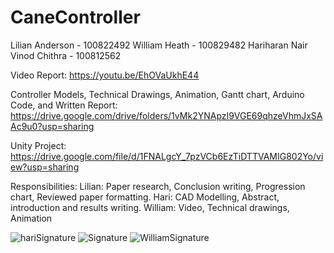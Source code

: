# CaneController

Lilian Anderson - 100822492
William Heath - 100829482
Hariharan Nair Vinod  Chithra - 100812562

Video Report: https://youtu.be/EhOVaUkhE44

Controller Models, Technical Drawings, Animation, Gantt chart, Arduino Code, and Written Report: https://drive.google.com/drive/folders/1vMk2YNApzI9VGE69qhzeVhmJxSAAc9u0?usp=sharing

Unity Project: https://drive.google.com/file/d/1FNALgcY_7pzVCb6EzTiDTTVAMIG802Yo/view?usp=sharing

Responsibilities:
Lilian: Paper research, Conclusion writing, Progression chart, Reviewed paper formatting.
Hari: CAD Modelling, Abstract, introduction and results writing.
William: Video, Technical drawings, Animation

![hariSignature](https://github.com/user-attachments/assets/e7e91f5d-12d9-49e4-97e1-f8ab78e51c2a)
![Signature](https://github.com/user-attachments/assets/722b68a4-56fa-4d9e-ac25-8ed3d80f8724)
![WilliamSignature](https://github.com/user-attachments/assets/b7305d2d-4327-47a4-af27-158ed9352910)
